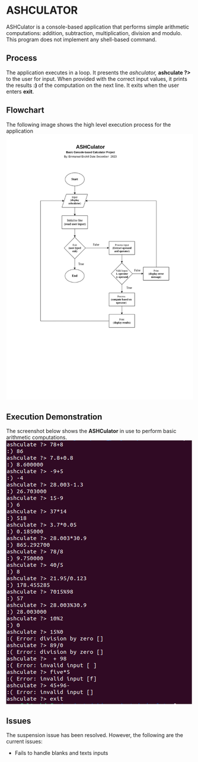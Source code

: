 # ASHCULATOR
ASHCulator is a console-based application that performs simple arithmetic computations: addition, subtraction, multiplication, division and modulo. This program does not implement any shell-based command.

## Process
The application executes in a loop. It presents the *ashculator,* **ashculate ?>** to the user for input. When provided with the correct input values, it prints the results **:) <value>** of the computation on the next line. It exits when the user enters **exit**.

## Flowchart
The following image shows the high level execution process for the application
<br /><img src="img/ashculator_flowchart.png" alt="ashculator flowchart"><br />

## Execution Demonstration
The screenshot below shows the **ASHCulator** in use to perform basic arithmetic computations.
<br /><img src="img/ashculate_process.png" alt="ashculate process"><br />

## Issues
The suspension issue has been resolved. However, the following are the current issues:
- Fails to handle blanks and texts inputs
